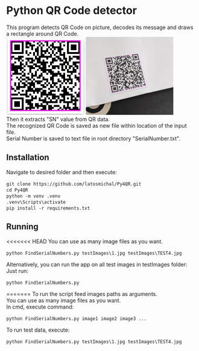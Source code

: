 # Python QR Code detector
This program detects QR Code on picture, decodes its message and draws a rectangle around QR Code.   
![DetectedQR](testImages/1detectedQR.jpg)<img src="testImages/TEST4detectedQR.jpg" height="206px">  
Then it extracts "SN" value from QR data.  
The recognized QR Code is saved as new file within location of the input file.  
Serial Number is saved to text file in root directory "SerialNumber.txt".
## Installation
Navigate to desired folder and then execute:
```
git clone https://github.com/latosmichal/Py4QR.git
cd Py4QR
python -m venv .venv
.venv\Scripts\activate
pip install -r requirements.txt
```
## Running
<<<<<<< HEAD
You can use as many image files as you want.  
```
python FindSerialNumbers.py testImages\1.jpg testImages\TEST4.jpg
```
Alternatively, you can run the app on all test images in testImages folder:  
Just run:
```
python FindSerialNumbers.py
```
=======
To run the script feed images paths as arguments.  
You can use as many image files as you want.  
In cmd, execute command:
```
python FindSerialNumbers.py image1 image2 image3 ...
```
To run test data, execute:
```
python FindSerialNumbers.py testImages\1.jpg testImages\TEST4.jpg
```
